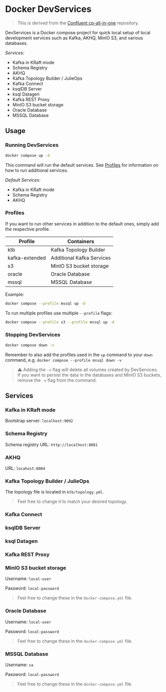 # Docker DevServices

> This is derived from the [Confluent cp-all-in-one](https://github.com/confluentinc/cp-all-in-one) repository.

DevServices is a Docker compose project for quick local setup of local development services such as Kafka, AKHQ, MinIO S3, and various databases.

*Services:*

- Kafka in KRaft mode
- Schema Registry
- AKHQ
- Kafka Topology Builder / JulieOps
- Kafka Connect
- ksqlDB Server
- ksql Datagen
- Kafka REST Proxy
- MinIO S3 bucket storage
- Oracle Database
- MSSQL Database

## Usage

### Running DevServices

```bash
docker compose up -d
```

This command will run the default services.
See [Profiles](#profiles) for information on how to run additional services.

*Default Services:*

- Kafka in KRaft mode
- Schema Registry
- AKHQ

### Profiles

If you want to run other services in addition to the default ones, simply add the respective profile.

| Profile           | Containers                |
|-------------------|---------------------------|
| ktb               | Kafka Topology Builder    |
| kafka-extended    | Additional Kafka Services |
| s3                | MinIO S3 bucket storage   |
| oracle            | Oracle Database           |
| mssql             | MSSQL Database            |

Example:

```bash
docker compose --profile mssql up -d
```

To run multiple profiles use multiple `--profile` flags:

```bash
docker compose --profile s3 --profile mssql up -d
```

### Stopping DevServices

```bash
docker compose down -v
```

Remember to also add the profiles used in the `up` command to your `down` command, e.g. `docker compose --profile mssql down -v`

> :warning: Adding the `-v` flag will delete all volumes created by DevServices.
If you want to persist the data in the databases and MinIO S3 buckets, remove the `-v` flag from the command.

## Services

### Kafka in KRaft mode

Bootstrap server: `localhost:9092`

### Schema Registry

Schema registry URL: `http://localhost:8081`

### AKHQ

URL: `locahost:8084`

### Kafka Topology Builder / JulieOps

The topology file is located in `ktb/topology.yml`.

> Feel free to change it to match your desired topology.

### Kafka Connect

### ksqlDB Server

### ksql Datagen

### Kafka REST Proxy

### MinIO S3 bucket storage

Username: `local-user`

Password: `local-password`

> Feel free to change these in the `docker-compose.yml` file.

### Oracle Database

Username: `local-user`

Password: `local-password`

> Feel free to change these in the `docker-compose.yml` file.

### MSSQL Database

Username: `sa`

Password: `local-password`

> Feel free to change these in the `docker-compose.yml` file.
